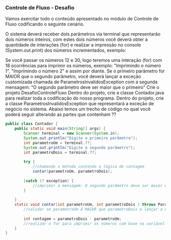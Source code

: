### Controle de Fluxo - Desafio

Vamos exercitar todo o conteúdo apresentado no módulo de Controle de 
Fluxo codificando o seguinte cenário.

O sistema deverá receber dois parâmetros via terminal que representarão dois 
números inteiros, com estes dois números você deverá obter a quantidade de 
interações (for) e realizar a impressão no console (System.out.print) dos 
números incrementados, exemplo:

Se você passar os números 12 e 30, logo teremos uma interação (for) com 18 
ocorrências para imprimir os números, exemplo: "Imprimindo o número 1", 
"Imprimindo o número 2" e assim por diante.
Se o primeiro parâmetro for MAIOR que o segundo parâmetro, você deverá
 lançar a exceção customizada chamada de ParametrosInvalidosException com 
 a segunda mensagem: "O segundo parâmetro deve ser maior que o primeiro"
Crie o projeto DesafioControleFluxo
Dentro do projeto, crie a classe Contador.java para realizar toda a 
codificação do nosso programa.
Dentro do projeto, crie a classe ParametrosInvalidosException que 
representará a exceção de negócio no sistema.
Abaixo temos um trecho de código no qual você poderá seguir alterando 
as partes que contenham ??
```java
public class Contador {
	public static void main(String[] args) {
		Scanner terminal = new Scanner(System.in);
		System.out.println("Digite o primeiro parâmetro");
		int parametroUm = terminal.??;
		System.out.println("Digite o segundo parâmetro");
		int parametroDois = terminal.??;
		
		try {
			//chamando o método contendo a lógica de contagem
			contar(parametroUm, parametroDois);
		
		}catch (? exception) {
			//imprimir a mensagem: O segundo parâmetro deve ser maior que o primeiro
		}
		
	}
	static void contar(int parametroUm, int parametroDois ) throws ParametrosInvalidosException {
		//validar se parametroUm é MAIOR que parametroDois e lançar a exceção
		
		int contagem = parametroDois - parametroUm;
		//realizar o for para imprimir os números com base na variável contagem
	}
}
```